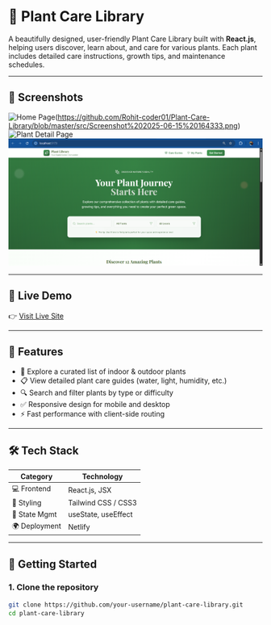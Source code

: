 # 🌿 Plant Care Library

A beautifully designed, user-friendly Plant Care Library built with **React.js**, helping users discover, learn about, and care for various plants. Each plant includes detailed care instructions, growth tips, and maintenance schedules.

---

## 📸 Screenshots

![Home Page](./screenshots/homepage.png)(https://github.com/Rohit-coder01/Plant-Care-Library/blob/master/src/Screenshot%202025-06-15%20164333.png)
![Plant Detail Page](./screenshots/plant-detail.png)
[<img src="https://raw.githubusercontent.com/Rohit-coder01/Plant-Care-Library/master/src/Screenshot%202025-06-15%20164333.png" width="600" />](https://raw.githubusercontent.com/Rohit-coder01/Plant-Care-Library/master/src/Screenshot%202025-06-15%20164333.png)


---

## 🧭 Live Demo

👉 [Visit Live Site](https://your-netlify-site.netlify.app)

---

## 📖 Features

- 🌱 Explore a curated list of indoor & outdoor plants
- 📋 View detailed plant care guides (water, light, humidity, etc.)
- 🔍 Search and filter plants by type or difficulty
- ✅ Responsive design for mobile and desktop
- ⚡ Fast performance with client-side routing

---

## 🛠 Tech Stack

| Category          | Technology           |
|------------------|----------------------|
| 💻 Frontend      | React.js, JSX        |
| 🎨 Styling       | Tailwind CSS / CSS3  |
| 🔄 State Mgmt    | useState, useEffect  |
| 🌍 Deployment     | Netlify              |

---

## 🚀 Getting Started

### 1. Clone the repository

```bash
git clone https://github.com/your-username/plant-care-library.git
cd plant-care-library
